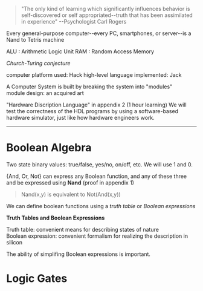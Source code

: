 > "The only kind of learning which significantly influences behavior is self-discovered or self appropriated--truth that has been assimilated in experience" --Psychologist Carl Rogers

Every general-purpose computer--every PC, smartphones, or server--is a Nand to Tetris machine

ALU : Arithmetic Logic Unit
RAM : Random Access Memory

*Church-Turing conjecture*

computer platform used: Hack
high-level language implemented: Jack

A Computer System is built by breaking the system into "modules"  
module design: an acquired art

"Hardware Discription Language" in appendix 2 (1 hour learning)
We will test the correctness of the HDL programs by using a software-based hardware simulator, just like how hardware engineers work.

---
# Boolean Algebra
Two state binary values: true/false, yes/no, on/off, etc. We will use 1 and 0.

{And, Or, Not} can express any Boolean function, and any of these three and be expressed using **Nand** (proof in appendix 1)
> Nand(x,y) is equivalent to Not(And(x,y))

We can define boolean functions using a *truth table* or *Boolean expressions*

**Truth Tables and Boolean Expressions**

Truth table: convenient means for describing states of nature  
Boolean expression: convenient formalism for realizing the description in silicon

The ability of simplifing Boolean expressions is important.
# Logic Gates








